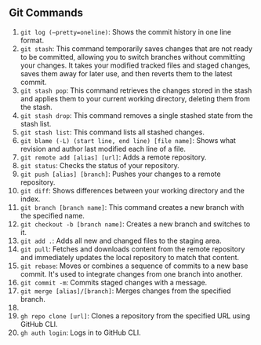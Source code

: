 ## Git Commands
1. `git log (—pretty=oneline)`: Shows the commit history in one line format.
2. `git stash`: This command temporarily saves changes that are not ready to be committed, allowing you to switch branches without committing your changes. It takes your modified tracked files and staged changes, saves them away for later use, and then reverts them to the latest commit.
3. `git stash pop`: This command retrieves the changes stored in the stash and applies them to your current working directory, deleting them from the stash.
4. `git stash drop`: This command removes a single stashed state from the stash list.
5. `git stash list`: This command lists all stashed changes.
6. `git blame (-L) (start line, end line) [file name]`: Shows what revision and author last modified each line of a file.
7. `git remote add [alias] [url]`: Adds a remote repository.
8. `git status`: Checks the status of your repository.
9. `git push [alias] [branch]`: Pushes your changes to a remote repository.
10. `git diff`: Shows differences between your working directory and the index.
11. `git branch [branch name]`: This command creates a new branch with the specified name.
12. `git checkout -b [branch name]`: Creates a new branch and switches to it.
13. `git add .`: Adds all new and changed files to the staging area.
14. `git pull`: Fetches and downloads content from the remote repository and immediately updates the local repository to match that content.
15.  `git rebase`: Moves or combines a sequence of commits to a new base commit. It's used to integrate changes from one branch into another.
16.   `git commit -m`: Commits staged changes with a message.
17. `git merge [alias]/[branch]`: Merges changes from the specified branch.
18. 
19. `gh repo clone [url]`: Clones a repository from the specified URL using GitHub CLI.
20. `gh auth login`: Logs in to GitHub CLI.